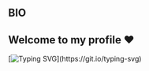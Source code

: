 BIO
-------------------------------------------------------
Welcome to my profile ❤
-------------------------------------------------------

[![Typing SVG](https://readme-typing-svg.herokuapp.com?size=15&width=500&lines=Hi+%F0%9F%91%8B+my+name+is+Rodrigo;I'm+looking+to+take+my+code+to+the+next+level.)](https://git.io/typing-svg)
